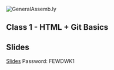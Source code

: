 ![GeneralAssemb.ly](https://github.com/generalassembly/ga-ruby-on-rails-for-devs/raw/master/images/ga.png "GeneralAssemb.ly")

## Class 1 - HTML + Git Basics

Slides
------

[Slides](http://slides.com/wyrachell/fewd-01?token=DwuePsN6)
Password: FEWDWK1